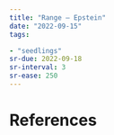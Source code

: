 ```yaml
---
title: "Range — Epstein"
date: "2022-09-15"
tags:

- "seedlings"
sr-due: 2022-09-18
sr-interval: 3
sr-ease: 250
---
```




# References